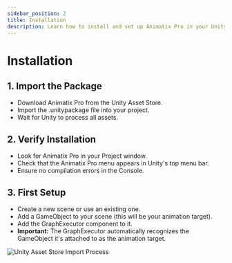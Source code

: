 ```yaml
---
sidebar_position: 2
title: Installation
description: Learn how to install and set up Animatix Pro in your Unity project.
---
```


# Installation

## 1. Import the Package

- Download Animatix Pro from the Unity Asset Store.
- Import the .unitypackage file into your project.
- Wait for Unity to process all assets.

## 2. Verify Installation

- Look for Animatix Pro in your Project window.
- Check that the Animatix Pro menu appears in Unity's top menu bar.
- Ensure no compilation errors in the Console.

## 3. First Setup

- Create a new scene or use an existing one.
- Add a GameObject to your scene (this will be your animation target).
- Add the GraphExecutor component to it.
- **Important:** The GraphExecutor automatically recognizes the GameObject it's attached to as the animation target.

![Unity Asset Store Import Process](/img/getting-started/01-unity-asset-store-import.png)